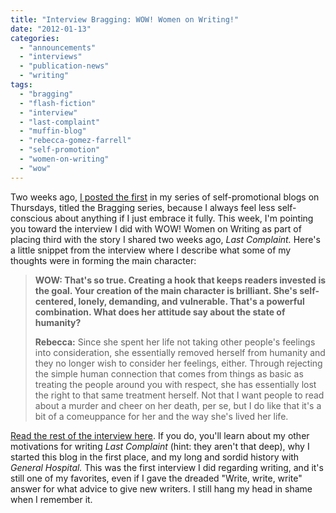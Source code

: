 ```yaml
---
title: "Interview Bragging: WOW! Women on Writing!"
date: "2012-01-13"
categories:
  - "announcements"
  - "interviews"
  - "publication-news"
  - "writing"
tags:
  - "bragging"
  - "flash-fiction"
  - "interview"
  - "last-complaint"
  - "muffin-blog"
  - "rebecca-gomez-farrell"
  - "self-promotion"
  - "women-on-writing"
  - "wow"
---
```


Two weeks ago, [I posted the first](/blog/2012/01/fiction-bragging-last-complaint/?utm_source=rss "The Gourmez Bragging Series") in my series of self-promotional blogs on Thursdays, titled the Bragging series, because I always feel less self-conscious about anything if I just embrace it fully. This week, I'm pointing you toward the interview I did with WOW! Women on Writing as part of placing third with the story I shared two weeks ago, _Last Complaint._ Here's a little snippet from the interview where I describe what some of my thoughts were in forming the main character:

> **WOW: That's so true. Creating a hook that keeps readers invested is the goal. Your creation of the main character is brilliant. She's self-centered, lonely, demanding, and vulnerable. That's a powerful combination. What does her attitude say about the state of humanity?**
>
> **Rebecca:** Since she spent her life not taking other people's feelings into consideration, she essentially removed herself from humanity and they no longer wish to consider her feelings, either. Through rejecting the simple human connection that comes from things as basic as treating the people around you with respect, she has essentially lost the right to that same treatment herself. Not that I want people to read about a murder and cheer on her death, per se, but I do like that it's a bit of a comeuppance for her and the way she's lived her life.

[Read the rest of the interview here](http://muffin.wow-womenonwriting.com/2009/12/interview-with-rebecca-gomez-farrell.html "Rebecca Gomez Farrell interview"). If you do, you'll learn about my other motivations for writing _Last Complaint_ (hint: they aren't that deep), why I started this blog in the first place, and my long and sordid history with _General Hospital._ This was the first interview I did regarding writing, and it's still one of my favorites, even if I gave the dreaded "Write, write, write" answer for what advice to give new writers. I still hang my head in shame when I remember it.
